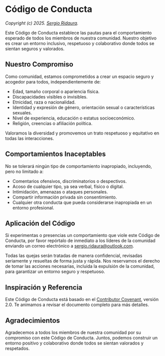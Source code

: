 # Código de Conducta

_Copyright (c) 2025. [Sergio Ridaura](https://github.com/sergio-ridaura)._

Este Código de Conducta establece las pautas para el comportamiento esperado de todos los miembros de nuestra comunidad. Nuestro objetivo es crear un entorno inclusivo, respetuoso y colaborativo donde todos se sientan seguros y valorados.

## Nuestro Compromiso

Como comunidad, estamos comprometidos a crear un espacio seguro y acogedor para todos, independientemente de:

- Edad, tamaño corporal o apariencia física.
- Discapacidades visibles o invisibles.
- Etnicidad, raza o nacionalidad.
- Identidad y expresión de género, orientación sexual o características sexuales.
- Nivel de experiencia, educación o estatus socioeconómico.
- Religión, creencias o afiliación política.

Valoramos la diversidad y promovemos un trato respetuoso y equitativo en todas las interacciones.

## Comportamientos Inaceptables

No se tolerará ningún tipo de comportamiento inapropiado, incluyendo, pero no limitado a:

- Comentarios ofensivos, discriminatorios o despectivos.
- Acoso de cualquier tipo, ya sea verbal, físico o digital.
- Intimidación, amenazas o ataques personales.
- Compartir información privada sin consentimiento.
- Cualquier otra conducta que pueda considerarse inapropiada en un entorno profesional.

## Aplicación del Código

Si experimentas o presencias un comportamiento que viole este Código de Conducta, por favor repórtalo de inmediato a los líderes de la comunidad enviando un correo electrónico a [sergio.ridaura@outlook.com](mailto:sergio.ridaura@outlook.com).

Todas las quejas serán tratadas de manera confidencial, revisadas seriamente y resueltas de forma justa y rápida. Nos reservamos el derecho de tomar las acciones necesarias, incluida la expulsión de la comunidad, para garantizar un entorno seguro y respetuoso.

## Inspiración y Referencia

Este Código de Conducta está basado en el [Contributor Covenant](https://www.contributor-covenant.org/version/2/0/code_of_conduct/), versión 2.0. Te animamos a revisar el documento completo para más detalles.

## Agradecimientos

Agradecemos a todos los miembros de nuestra comunidad por su compromiso con este Código de Conducta. Juntos, podemos construir un entorno positivo y colaborativo donde todos se sientan valorados y respetados.
